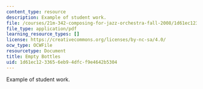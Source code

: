 ```yaml
---
content_type: resource
description: Example of student work.
file: /courses/21m-342-composing-for-jazz-orchestra-fall-2008/1d61ec1233656eb94dfcf9e4642b5304_empty_bottles.pdf
file_type: application/pdf
learning_resource_types: []
license: https://creativecommons.org/licenses/by-nc-sa/4.0/
ocw_type: OCWFile
resourcetype: Document
title: Empty Bottles
uid: 1d61ec12-3365-6eb9-4dfc-f9e4642b5304
---
```

Example of student work.